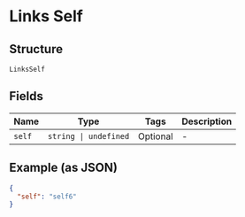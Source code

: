
# Links Self

## Structure

`LinksSelf`

## Fields

| Name | Type | Tags | Description |
|  --- | --- | --- | --- |
| `self` | `string \| undefined` | Optional | - |

## Example (as JSON)

```json
{
  "self": "self6"
}
```

